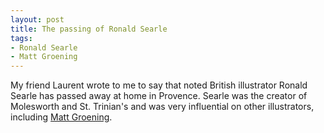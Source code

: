 ```yaml
---
layout: post
title: The passing of Ronald Searle
tags:
- Ronald Searle
- Matt Groening
---
```

My friend Laurent wrote to me to say that noted British illustrator Ronald
Searle has passed away at home in Provence. Searle was the creator of
Molesworth and St. Trinian's and was very influential on other illustrators,
including [Matt Groening](http://www.youtube.com/watch?v=xbrLnoXdaLg).
